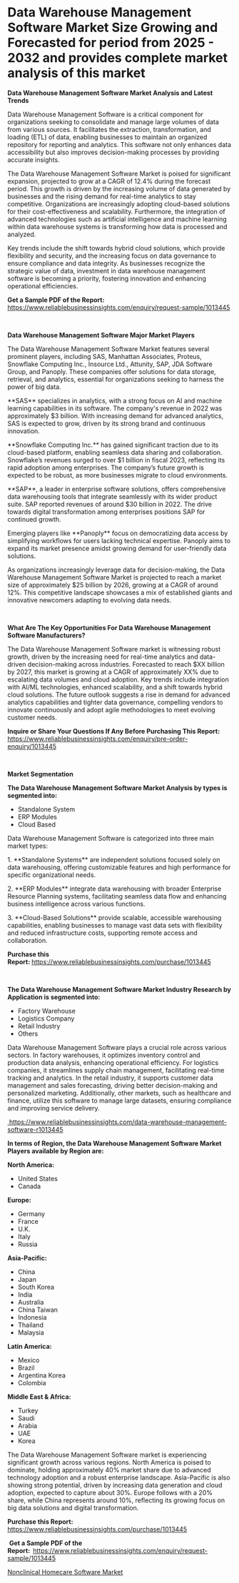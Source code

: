 <p><h1>Data Warehouse Management Software Market Size Growing and Forecasted for period from 2025 - 2032 and provides complete market analysis of this market</h1></p><p><strong>Data Warehouse Management Software Market Analysis and Latest Trends</strong></p>
<p><p>Data Warehouse Management Software is a critical component for organizations seeking to consolidate and manage large volumes of data from various sources. It facilitates the extraction, transformation, and loading (ETL) of data, enabling businesses to maintain an organized repository for reporting and analytics. This software not only enhances data accessibility but also improves decision-making processes by providing accurate insights.</p><p>The Data Warehouse Management Software Market is poised for significant expansion, projected to grow at a CAGR of 12.4% during the forecast period. This growth is driven by the increasing volume of data generated by businesses and the rising demand for real-time analytics to stay competitive. Organizations are increasingly adopting cloud-based solutions for their cost-effectiveness and scalability. Furthermore, the integration of advanced technologies such as artificial intelligence and machine learning within data warehouse systems is transforming how data is processed and analyzed.</p><p>Key trends include the shift towards hybrid cloud solutions, which provide flexibility and security, and the increasing focus on data governance to ensure compliance and data integrity. As businesses recognize the strategic value of data, investment in data warehouse management software is becoming a priority, fostering innovation and enhancing operational efficiencies.</p></p>
<p><strong>Get a Sample PDF of the Report:&nbsp;</strong> <a href="https://www.reliablebusinessinsights.com/enquiry/request-sample/1013445?utm_campaign=3170&utm_medium=2&utm_source=Github&utm_content=ia&utm_term=06032025&utm_id=data-warehouse-management-software">https://www.reliablebusinessinsights.com/enquiry/request-sample/1013445</a></p>
<p>&nbsp;</p>
<p><strong>Data Warehouse Management Software Major Market Players</strong></p>
<p><p>The Data Warehouse Management Software Market features several prominent players, including SAS, Manhattan Associates, Proteus, Snowflake Computing Inc., Insource Ltd., Attunity, SAP, JDA Software Group, and Panoply. These companies offer solutions for data storage, retrieval, and analytics, essential for organizations seeking to harness the power of big data.</p><p>**SAS** specializes in analytics, with a strong focus on AI and machine learning capabilities in its software. The company's revenue in 2022 was approximately $3 billion. With increasing demand for advanced analytics, SAS is expected to grow, driven by its strong brand and continuous innovation.</p><p>**Snowflake Computing Inc.** has gained significant traction due to its cloud-based platform, enabling seamless data sharing and collaboration. Snowflake’s revenues surged to over $1 billion in fiscal 2023, reflecting its rapid adoption among enterprises. The company’s future growth is expected to be robust, as more businesses migrate to cloud environments.</p><p>**SAP**, a leader in enterprise software solutions, offers comprehensive data warehousing tools that integrate seamlessly with its wider product suite. SAP reported revenues of around $30 billion in 2022. The drive towards digital transformation among enterprises positions SAP for continued growth.</p><p>Emerging players like **Panoply** focus on democratizing data access by simplifying workflows for users lacking technical expertise. Panoply aims to expand its market presence amidst growing demand for user-friendly data solutions.</p><p>As organizations increasingly leverage data for decision-making, the Data Warehouse Management Software Market is projected to reach a market size of approximately $25 billion by 2026, growing at a CAGR of around 12%. This competitive landscape showcases a mix of established giants and innovative newcomers adapting to evolving data needs.</p></p>
<p>&nbsp;</p>
<p><strong>What Are The Key Opportunities For Data Warehouse Management Software Manufacturers?</strong></p>
<p><p>The Data Warehouse Management Software market is witnessing robust growth, driven by the increasing need for real-time analytics and data-driven decision-making across industries. Forecasted to reach $XX billion by 2027, this market is growing at a CAGR of approximately XX% due to escalating data volumes and cloud adoption. Key trends include integration with AI/ML technologies, enhanced scalability, and a shift towards hybrid cloud solutions. The future outlook suggests a rise in demand for advanced analytics capabilities and tighter data governance, compelling vendors to innovate continuously and adopt agile methodologies to meet evolving customer needs.</p></p>
<p><strong>Inquire or Share Your Questions If Any Before Purchasing This Report:</strong> <a href="https://www.reliablebusinessinsights.com/enquiry/pre-order-enquiry/1013445?utm_campaign=3170&utm_medium=2&utm_source=Github&utm_content=ia&utm_term=06032025&utm_id=data-warehouse-management-software">https://www.reliablebusinessinsights.com/enquiry/pre-order-enquiry/1013445</a></p>
<p>&nbsp;</p>
<p><strong>Market Segmentation</strong></p>
<p><strong>The Data Warehouse Management Software Market Analysis by types is segmented into:</strong></p>
<p><ul><li>Standalone System</li><li>ERP Modules</li><li>Cloud Based</li></ul></p>
<p><p>Data Warehouse Management Software is categorized into three main market types: </p><p>1. **Standalone Systems** are independent solutions focused solely on data warehousing, offering customizable features and high performance for specific organizational needs.</p><p>2. **ERP Modules** integrate data warehousing with broader Enterprise Resource Planning systems, facilitating seamless data flow and enhancing business intelligence across various functions.</p><p>3. **Cloud-Based Solutions** provide scalable, accessible warehousing capabilities, enabling businesses to manage vast data sets with flexibility and reduced infrastructure costs, supporting remote access and collaboration.</p></p>
<p><strong>Purchase this Report:&nbsp;</strong><a href="https://www.reliablebusinessinsights.com/purchase/1013445?utm_campaign=3170&utm_medium=2&utm_source=Github&utm_content=ia&utm_term=06032025&utm_id=data-warehouse-management-software">https://www.reliablebusinessinsights.com/purchase/1013445</a></p>
<p>&nbsp;</p>
<p><strong>The Data Warehouse Management Software Market Industry Research by Application is segmented into:</strong></p>
<p><ul><li>Factory Warehouse</li><li>Logistics Company</li><li>Retail Industry</li><li>Others</li></ul></p>
<p><p>Data Warehouse Management Software plays a crucial role across various sectors. In factory warehouses, it optimizes inventory control and production data analysis, enhancing operational efficiency. For logistics companies, it streamlines supply chain management, facilitating real-time tracking and analytics. In the retail industry, it supports customer data management and sales forecasting, driving better decision-making and personalized marketing. Additionally, other markets, such as healthcare and finance, utilize this software to manage large datasets, ensuring compliance and improving service delivery.</p></p>
<p><a href="https://www.reliablebusinessinsights.com/data-warehouse-management-software-r1013445?utm_campaign=3170&utm_medium=2&utm_source=Github&utm_content=ia&utm_term=06032025&utm_id=data-warehouse-management-software">&nbsp;https://www.reliablebusinessinsights.com/data-warehouse-management-software-r1013445</a></p>
<p><strong>In terms of Region, the Data Warehouse Management Software Market Players available by Region are:</strong></p>
<p>
    <p> <strong> North America: </strong>
        <ul>
            <li>United States</li>
            <li>Canada</li>
        </ul>
        </p> 
    <p> <strong> Europe: </strong>
        <ul>
            <li>Germany</li>
            <li>France</li>
            <li>U.K.</li>
            <li>Italy</li>
            <li>Russia</li>
        </ul>
        </p> 
    <p> <strong> Asia-Pacific: </strong>
        <ul>
            <li>China</li>
            <li>Japan</li>
            <li>South Korea</li>
            <li>India</li>
            <li>Australia</li>
            <li>China Taiwan</li>
            <li>Indonesia</li>
            <li>Thailand</li>
            <li>Malaysia</li>
        </ul>
        </p> 
    <p> <strong> Latin America: </strong>
        <ul>
            <li>Mexico</li>
            <li>Brazil</li>
            <li>Argentina Korea</li>
            <li>Colombia</li>
        </ul>
        </p> 
    <p> <strong> Middle East & Africa: </strong>
        <ul>
            <li>Turkey</li>
            <li>Saudi</li>
            <li>Arabia</li>
            <li>UAE</li>
            <li>Korea</li>
        </ul>
    </p>
    </p>
<p><p>The Data Warehouse Management Software market is experiencing significant growth across various regions. North America is poised to dominate, holding approximately 40% market share due to advanced technology adoption and a robust enterprise landscape. Asia-Pacific is also showing strong potential, driven by increasing data generation and cloud adoption, expected to capture about 30%. Europe follows with a 20% share, while China represents around 10%, reflecting its growing focus on big data solutions and digital transformation.</p></p>
<p><strong>Purchase this Report: </strong><a href="https://www.reliablebusinessinsights.com/purchase/1013445?utm_campaign=3170&utm_medium=2&utm_source=Github&utm_content=ia&utm_term=06032025&utm_id=data-warehouse-management-software">https://www.reliablebusinessinsights.com/purchase/1013445</a></p>
<p>&nbsp;<strong>Get a Sample PDF of the Report:&nbsp;&nbsp;</strong><a href="https://www.reliablebusinessinsights.com/enquiry/request-sample/1013445?utm_campaign=3170&utm_medium=2&utm_source=Github&utm_content=ia&utm_term=06032025&utm_id=data-warehouse-management-software">https://www.reliablebusinessinsights.com/enquiry/request-sample/1013445</a></p>
<p><strong></strong></p>
<p><p><a href="https://github.com/lashaunm5st/Market-Research-Report-List-1/blob/main/nonclinical-homecare-software-market.md?utm_campaign=3170&utm_medium=2&utm_source=Github&utm_content=ia&utm_term=06032025&utm_id=data-warehouse-management-software">Nonclinical Homecare Software Market</a></p></p>